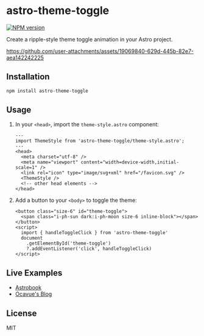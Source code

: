 # astro-theme-toggle

[![NPM version](https://img.shields.io/npm/v/astro-theme-toggle?color=a1b858&label=)](https://www.npmjs.com/package/astro-theme-toggle)

Create a ripple-style theme toggle animation in your Astro project.

https://github.com/user-attachments/assets/19069840-629d-445b-82e7-aea142242225

## Installation

```bash
npm install astro-theme-toggle
```

## Usage

1. In your `<head>`, import the `theme-style.astro` component:

   ```astro
   ---
   import ThemeStyle from 'astro-theme-toggle/theme-style.astro';
   ---
   <head>
     <meta charset="utf-8" />
     <meta name="viewport" content="width=device-width,initial-scale=1" />
     <link rel="icon" type="image/svg+xml" href="/favicon.svg" />
     <ThemeStyle />
     <!-- other head elements -->
   </head>
   ```

2. Add a button to your `<body>` to toggle the theme:

   ```astro
   <button class="size-6" id="theme-toggle">
     <span class="i-ph-sun dark:i-ph-moon size-6 inline-block"></span>
   </button>
   <script>
     import { handleToggleClick } from 'astro-theme-toggle'
     document
       .getElementById('theme-toggle')
       ?.addEventListener('click', handleToggleClick)
   </script>
   ```

## Live Examples

- [Astrobook](https://astrobook.pages.dev/)
- [Ocavue's Blog](https://ocavue.com)

## License

MIT
